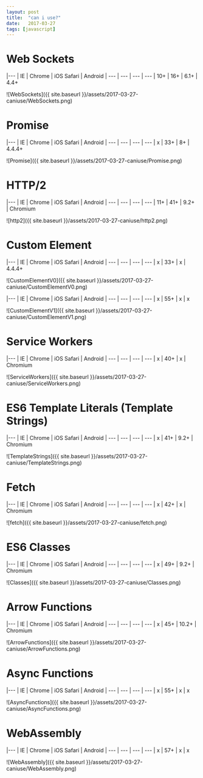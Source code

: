 ```yaml
---
layout: post
title:  "can i use?"
date:   2017-03-27
tags: [javascript]
---
```


# Web Sockets

|---
| IE | Chrome | iOS Safari | Android
| --- | --- | --- | ---
| 10+ | 16+ | 6.1+ | 4.4+

![WebSockets]({{ site.baseurl }}/assets/2017-03-27-caniuse/WebSockets.png)

# Promise

|---
| IE | Chrome | iOS Safari | Android
| --- | --- | --- | ---
| x | 33+ | 8+ | 4.4.4+

![Promise]({{ site.baseurl }}/assets/2017-03-27-caniuse/Promise.png)

# HTTP/2

|---
| IE | Chrome | iOS Safari | Android
| --- | --- | --- | ---
| 11+ | 41+ | 9.2+ | Chromium

![http2]({{ site.baseurl }}/assets/2017-03-27-caniuse/http2.png)

# Custom Element

|---
| IE | Chrome | iOS Safari | Android
| --- | --- | --- | ---
| x | 33+ | x | 4.4.4+

![CustomElementV0]({{ site.baseurl }}/assets/2017-03-27-caniuse/CustomElementV0.png)

|---
| IE | Chrome | iOS Safari | Android
| --- | --- | --- | ---
| x | 55+ | x | x

![CustomElementV1]({{ site.baseurl }}/assets/2017-03-27-caniuse/CustomElementV1.png)

# Service Workers

|---
| IE | Chrome | iOS Safari | Android
| --- | --- | --- | ---
| x | 40+ | x | Chromium

![ServiceWorkers]({{ site.baseurl }}/assets/2017-03-27-caniuse/ServiceWorkers.png)

# ES6 Template Literals (Template Strings)

|---
| IE | Chrome | iOS Safari | Android
| --- | --- | --- | ---
| x | 41+ | 9.2+ | Chromium

![TemplateStrings]({{ site.baseurl }}/assets/2017-03-27-caniuse/TemplateStrings.png)

# Fetch

|---
| IE | Chrome | iOS Safari | Android
| --- | --- | --- | ---
| x | 42+ | x | Chromium

![fetch]({{ site.baseurl }}/assets/2017-03-27-caniuse/fetch.png)

# ES6 Classes

|---
| IE | Chrome | iOS Safari | Android
| --- | --- | --- | ---
| x | 49+ | 9.2+ | Chromium

![Classes]({{ site.baseurl }}/assets/2017-03-27-caniuse/Classes.png)

# Arrow Functions

|---
| IE | Chrome | iOS Safari | Android
| --- | --- | --- | ---
| x | 45+ | 10.2+ | Chromium

![ArrowFunctions]({{ site.baseurl }}/assets/2017-03-27-caniuse/ArrowFunctions.png)

# Async Functions

|---
| IE | Chrome | iOS Safari | Android
| --- | --- | --- | ---
| x | 55+ | x | x

![AsyncFunctions]({{ site.baseurl }}/assets/2017-03-27-caniuse/AsyncFunctions.png)

# WebAssembly

|---
| IE | Chrome | iOS Safari | Android
| --- | --- | --- | ---
| x | 57+ | x | x

![WebAssembly]({{ site.baseurl }}/assets/2017-03-27-caniuse/WebAssembly.png)
